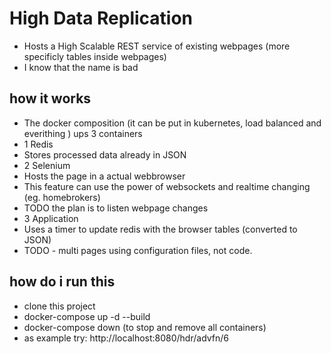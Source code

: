 # High Data Replication
 - Hosts a High Scalable REST service of existing webpages (more specificly tables inside webpages)
 - I know that the name is bad
 
## how it works
 - The docker composition (it can be put in kubernetes, load balanced and everithing ) ups 3 containers
 - 1 Redis 
  - Stores processed data already in JSON
 - 2 Selenium
  - Hosts the page in a actual webbrowser
  - This feature can use the power of websockets and realtime changing (eg. homebrokers)
  - TODO the plan is to listen webpage changes
 - 3 Application
  - Uses a timer to update redis with the browser tables (converted to JSON)
  - TODO - multi pages using configuration files, not code.

## how do i run this
 - clone this project
 - docker-compose up -d --build
 - docker-compose down (to stop and remove all containers)
 - as example try: http://localhost:8080/hdr/advfn/6